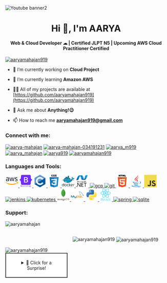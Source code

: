 <img>![Youtube banner2](https://github.com/user-attachments/assets/7487ec95-a4d2-475c-aa63-88ab82dba776)
</img>
<h1 align="center">Hi 👋, I'm AARYA</h1>
<h4 align="center">Web & Cloud Developer ☁ | Certified JLPT N5 | Upcoming AWS Cloud Practitioner Certified</h4>

<p align="left"> <a href="https://github.com/ryo-ma/github-profile-trophy"><img src="https://github-profile-trophy.vercel.app/?username=aaryamahajan919" alt="aaryamahajan919" /></a> </p>

- 🔭 I’m currently working on **Cloud Project**

- 🌱 I’m currently learning **Amazon AWS**

- 👨‍💻 All of my projects are available at [https://github.com/aaryamahajan919](https://github.com/aaryamahajan919)

- 💬 Ask me about **Anything!😉**

- 📫 How to reach me **aaryamahajan919@gmail.com**

<h3 align="left">Connect with me:</h3>
<p align="left">
<a href="https://codepen.io/aarya-mahajan" target="blank"><img align="center" src="https://raw.githubusercontent.com/rahuldkjain/github-profile-readme-generator/master/src/images/icons/Social/codepen.svg" alt="aarya-mahajan" height="30" width="40" /></a>
<a href="https://linkedin.com/in/aarya-mahajan-034191231" target="blank"><img align="center" src="https://raw.githubusercontent.com/rahuldkjain/github-profile-readme-generator/master/src/images/icons/Social/linked-in-alt.svg" alt="aarya-mahajan-034191231" height="30" width="40" /></a>
<a href="https://instagram.com/aarya_m919" target="blank"><img align="center" src="https://raw.githubusercontent.com/rahuldkjain/github-profile-readme-generator/master/src/images/icons/Social/instagram.svg" alt="aarya_m919" height="30" width="40" /></a>
<a href="https://www.youtube.com/c/aarya_mahajan" target="blank"><img align="center" src="https://raw.githubusercontent.com/rahuldkjain/github-profile-readme-generator/master/src/images/icons/Social/youtube.svg" alt="aarya_mahajan" height="30" width="40" /></a>
<a href="https://www.codechef.com/users/aarya919" target="blank"><img align="center" src="https://cdn.jsdelivr.net/npm/simple-icons@3.1.0/icons/codechef.svg" alt="aarya919" height="30" width="40" /></a>
<a href="https://www.leetcode.com/aaryamahajan919" target="blank"><img align="center" src="https://raw.githubusercontent.com/rahuldkjain/github-profile-readme-generator/master/src/images/icons/Social/leet-code.svg" alt="aaryamahajan919" height="30" width="40" /></a>
</p>

<h3 align="left">Languages and Tools:</h3>
<p align="left"> <a href="https://aws.amazon.com" target="_blank" rel="noreferrer"> <img src="https://raw.githubusercontent.com/devicons/devicon/master/icons/amazonwebservices/amazonwebservices-original-wordmark.svg" alt="aws" width="40" height="40"/> </a>  <a href="https://getbootstrap.com" target="_blank" rel="noreferrer"> <img src="https://raw.githubusercontent.com/devicons/devicon/master/icons/bootstrap/bootstrap-plain-wordmark.svg" alt="bootstrap" width="40" height="40"/> </a>  <a href="https://www.cprogramming.com/" target="_blank" rel="noreferrer"> <img src="https://raw.githubusercontent.com/devicons/devicon/master/icons/c/c-original.svg" alt="c" width="40" height="40"/> </a>  <a href="https://www.w3schools.com/css/" target="_blank" rel="noreferrer"> <img src="https://raw.githubusercontent.com/devicons/devicon/master/icons/css3/css3-original-wordmark.svg" alt="css3" width="40" height="40"/> </a>  <a href="https://www.docker.com/" target="_blank" rel="noreferrer"> <img src="https://raw.githubusercontent.com/devicons/devicon/master/icons/docker/docker-original-wordmark.svg" alt="docker" width="40" height="40"/> </a>  <a href="https://dotnet.microsoft.com/" target="_blank" rel="noreferrer"> <img src="https://raw.githubusercontent.com/devicons/devicon/master/icons/dot-net/dot-net-original-wordmark.svg" alt="dotnet" width="40" height="40"/> </a>  <a href="https://cloud.google.com" target="_blank" rel="noreferrer"> <img src="https://www.vectorlogo.zone/logos/google_cloud/google_cloud-icon.svg" alt="gcp" width="40" height="40"/> </a>  <a href="https://git-scm.com/" target="_blank" rel="noreferrer"> <img src="https://www.vectorlogo.zone/logos/git-scm/git-scm-icon.svg" alt="git" width="40" height="40"/> </a>  <a href="https://www.w3.org/html/" target="_blank" rel="noreferrer"> <img src="https://raw.githubusercontent.com/devicons/devicon/master/icons/html5/html5-original-wordmark.svg" alt="html5" width="40" height="40"/> </a>  <a href="https://www.java.com" target="_blank" rel="noreferrer"> <img src="https://raw.githubusercontent.com/devicons/devicon/master/icons/java/java-original.svg" alt="java" width="40" height="40"/> </a>  <a href="https://developer.mozilla.org/en-US/docs/Web/JavaScript" target="_blank" rel="noreferrer"> <img src="https://raw.githubusercontent.com/devicons/devicon/master/icons/javascript/javascript-original.svg" alt="javascript" width="40" height="40"/> </a>  <a href="https://www.jenkins.io" target="_blank" rel="noreferrer"> <img src="https://www.vectorlogo.zone/logos/jenkins/jenkins-icon.svg" alt="jenkins" width="40" height="40"/> </a>  <a href="https://kubernetes.io" target="_blank" rel="noreferrer"> <img src="https://www.vectorlogo.zone/logos/kubernetes/kubernetes-icon.svg" alt="kubernetes" width="40" height="40"/> </a>  <a href="https://www.mongodb.com/" target="_blank" rel="noreferrer"> <img src="https://raw.githubusercontent.com/devicons/devicon/master/icons/mongodb/mongodb-original-wordmark.svg" alt="mongodb" width="40" height="40"/> </a>  <a href="https://www.mysql.com/" target="_blank" rel="noreferrer"> <img src="https://raw.githubusercontent.com/devicons/devicon/master/icons/mysql/mysql-original-wordmark.svg" alt="mysql" width="40" height="40"/> </a>  <a href="https://www.python.org" target="_blank" rel="noreferrer"> <img src="https://raw.githubusercontent.com/devicons/devicon/master/icons/python/python-original.svg" alt="python" width="40" height="40"/> </a>  <a href="https://reactjs.org/" target="_blank" rel="noreferrer"> <img src="https://raw.githubusercontent.com/devicons/devicon/master/icons/react/react-original-wordmark.svg" alt="react" width="40" height="40"/> </a>  <a href="https://spring.io/" target="_blank" rel="noreferrer"> <img src="https://www.vectorlogo.zone/logos/springio/springio-icon.svg" alt="spring" width="40" height="40"/> </a>  <a href="https://www.sqlite.org/" target="_blank" rel="noreferrer"> <img src="https://www.vectorlogo.zone/logos/sqlite/sqlite-icon.svg" alt="sqlite" width="40" height="40"/> </a> </p>

<h3 align="left">Support:</h3>
<p><a href="https://www.buymeacoffee.com/aaryamahajan"> <img align="left" src="https://cdn.buymeacoffee.com/buttons/v2/default-yellow.png" height="50" width="210" alt="aaryamahajan" /></a></p><br><br>

<div><p><img align="left" src="https://github-readme-stats.vercel.app/api/top-langs?username=aaryamahajan919&show_icons=true&locale=en&layout=compact" alt="aaryamahajan919" /></p></div>

<p>&nbsp;<img align="center" src="https://github-readme-stats.vercel.app/api?username=aaryamahajan919&show_icons=true&locale=en" alt="aaryamahajan919" /></p>

<img align="center" src="https://github-readme-streak-stats.herokuapp.com/?user=aaryamahajan919&" alt="aaryamahajan919" />

<details style="border: 2px solid #333; padding: 20px; width: 150px; text-align: center; cursor: pointer; background: white;">
    <summary>🎁 Click for a Surprise!</summary>
    Fun Fact: 😆 Did you know that the Japanese word "karaoke" (カラオケ) comes from "kara" (empty) + "oke" (orchestra)? So technically, every time you sing karaoke, you're rocking out with an invisible band! 🎤🎶😂
</details>
